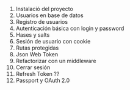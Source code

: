
1. Instalació del proyecto  
2. Usuarios en base de datos
3. Registro de usuarios
4. Autenticación básica con login y password
5. Hases y salts
6. Sesión de usuario con cookie
7. Rutas protegidas
8. Json Web Token
9. Refactorizar con un middleware
10. Cerrar sesión
11. Refresh Token ??
12. Passport y OAuth 2.0
